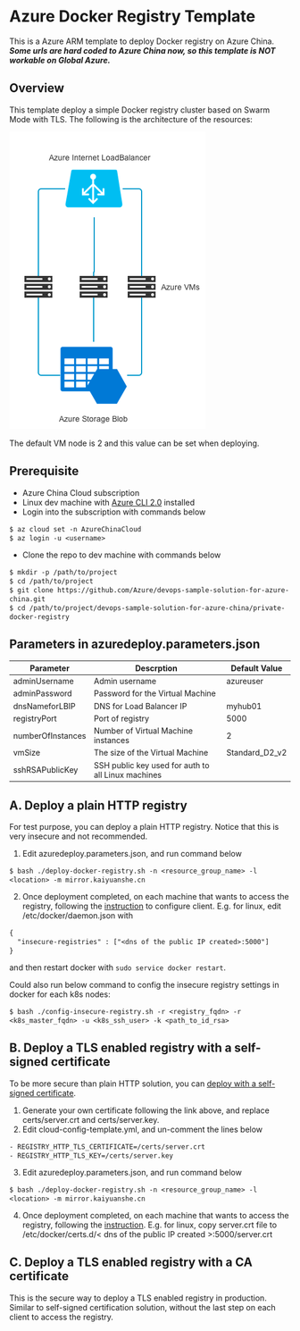 # Azure Docker Registry Template
This is a Azure ARM template to deploy Docker registry on Azure China. ***Some urls are hard coded to Azure China now, so this template is NOT workable on Global Azure.***

## Overview

This template deploy a simple Docker registry cluster based on Swarm Mode with TLS. The following is the architecture of the resources:

![arch](images/1.png)

The default VM node is 2 and this value can be set when deploying.

## Prerequisite
* Azure China Cloud subscription
* Linux dev machine with [Azure CLI 2.0](https://docs.microsoft.com/en-us/cli/azure/install-azure-cli?view=azure-cli-latest) installed
* Login into the subscription with commands below
```
$ az cloud set -n AzureChinaCloud
$ az login -u <username>
```
* Clone the repo to dev machine with commands below
```
$ mkdir -p /path/to/project
$ cd /path/to/project
$ git clone https://github.com/Azure/devops-sample-solution-for-azure-china.git
$ cd /path/to/project/devops-sample-solution-for-azure-china/private-docker-registry
```

## Parameters in azuredeploy.parameters.json
| Parameter         | Descrption                                         | Default Value  |
|-------------------|----------------------------------------------------|----------------|
| adminUsername     | Admin username                                     | azureuser      |
| adminPassword     | Password for the Virtual Machine                   |                |
| dnsNameforLBIP    | DNS for Load Balancer IP                           | myhub01        |
| registryPort      | Port of registry                                   | 5000           |
| numberOfInstances | Number of Virtual Machine instances                | 2              |
| vmSize            | The size of the Virtual Machine                    | Standard_D2_v2 |
| sshRSAPublicKey   | SSH public key used for auth to all Linux machines |                |

## A. Deploy a plain HTTP registry
For test purpose, you can deploy a plain HTTP registry. Notice that this is very insecure and not recommended.
1. Edit azuredeploy.parameters.json, and run command below
```
$ bash ./deploy-docker-registry.sh -n <resource_group_name> -l <location> -m mirror.kaiyuanshe.cn
```
2. Once deployment completed, on each machine that wants to access the registry, following the [instruction](https://docs.docker.com/registry/insecure/#deploy-a-plain-http-registry) to configure client.
E.g. for linux, edit /etc/docker/daemon.json with 
```
{
  "insecure-registries" : ["<dns of the public IP created>:5000"]
}
```
and then restart docker with `sudo service docker restart`.

Could also run below command to config the insecure registry settings in docker for each k8s nodes:
```
$ bash ./config-insecure-registry.sh -r <registry_fqdn> -r <k8s_master_fqdn> -u <k8s_ssh_user> -k <path_to_id_rsa>
```

## B. Deploy a TLS enabled registry with a self-signed certificate
To be more secure than plain HTTP solution, you can [deploy with a self-signed certificate](https://docs.docker.com/registry/insecure/#use-self-signed-certificates).
1. Generate your own certificate following the link above, and replace certs/server.crt and certs/server.key.
2. Edit cloud-config-template.yml, and un-comment the lines below
```
- REGISTRY_HTTP_TLS_CERTIFICATE=/certs/server.crt
- REGISTRY_HTTP_TLS_KEY=/certs/server.key
```
3. Edit azuredeploy.parameters.json, and run command below
```
$ bash ./deploy-docker-registry.sh -n <resource_group_name> -l <location> -m mirror.kaiyuanshe.cn
```
4. Once deployment completed, on each machine that wants to access the registry, following the [instruction](https://docs.docker.com/registry/insecure/#use-self-signed-certificates).
E.g. for linux, copy server.crt file to /etc/docker/certs.d/< dns of the public IP created >:5000/server.crt

## C. Deploy a TLS enabled registry with a CA certificate
This is the secure way to deploy a TLS enabled registry in production. Similar to self-signed certification solution, without the last step on each client to access the registry.


